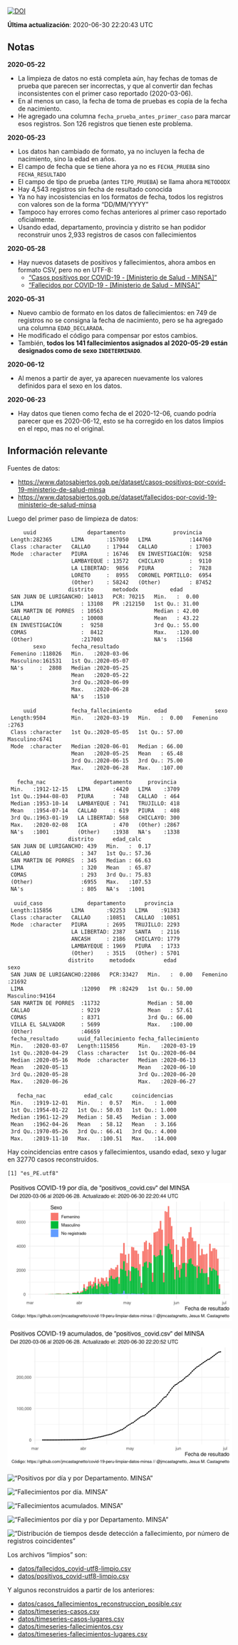 [![DOI](https://zenodo.org/badge/266025854.svg)](https://zenodo.org/badge/latestdoi/266025854)

**Última actualización**: 2020-06-30 22:20:43 UTC

Notas
-----

**2020-05-22**

-   La limpieza de datos no está completa aún, hay fechas de tomas de
    prueba que parecen ser incorrectas, y que al convertir dan fechas
    inconsistentes con el primer caso reportado (2020-03-06).
-   En al menos un caso, la fecha de toma de pruebas es copia de la
    fecha de nacimiento.
-   He agregado una columna `fecha_prueba_antes_primer_caso` para marcar
    esos registros. Son 126 registros que tienen este problema.

**2020-05-23**

-   Los datos han cambiado de formato, ya no incluyen la fecha de
    nacimiento, sino la edad en años.
-   El campo de fecha que se tiene ahora ya no es `FECHA_PRUEBA` sino
    `FECHA_RESULTADO`
-   El campo de tipo de prueba (antes `TIPO_PRUEBA`) se llama ahora
    `METODODX`
-   Hay 4,543 registros sin fecha de resultado conocida
-   Ya no hay incosistencias en los formatos de fecha, todos los
    registros con valores son de la forma “DD/MM/YYYY”
-   Tampoco hay errores como fechas anteriores al primer caso reportado
    oficialmente.
-   Usando edad, departamento, provincia y distrito se han podidor
    reconstruir unos 2,933 registros de casos con fallecimientos

**2020-05-28**

-   Hay nuevos datasets de positivos y fallecimientos, ahora ambos en
    formato CSV, pero no en UTF-8:
    -   [“Casos positivos por COVID-19 - \[Ministerio de Salud -
        MINSA\]”](https://www.datosabiertos.gob.pe/dataset/casos-positivos-por-covid-19-ministerio-de-salud-minsa)
    -   [“Fallecidos por COVID-19 - \[Ministerio de Salud -
        MINSA\]”](https://www.datosabiertos.gob.pe/dataset/fallecidos-por-covid-19-ministerio-de-salud-minsa)

**2020-05-31**

-   Nuevo cambio de formato en los datos de fallecimientos: en 749 de
    registros no se consigna la fecha de nacimiento, pero se ha agregado
    una columna `EDAD_DECLARADA`.
-   He modificado el código para compensar por estos cambios.
-   También, **todos los 141 fallecimientos asignados al 2020-05-29
    están designados como de sexo `INDETERMINADO`**.

**2020-06-12**

-   Al menos a partir de ayer, ya aparecen nuevamente los valores
    definidos para el sexo en los datos.

**2020-06-23**

-   Hay datos que tienen como fecha de el 2020-12-06, cuando podría
    parecer que es 2020-06-12, esto se ha corregido en los datos limpios
    en el repo, mas no el original.

Información relevante
---------------------

Fuentes de datos:

-   <a href="https://www.datosabiertos.gob.pe/dataset/casos-positivos-por-covid-19-ministerio-de-salud-minsa" class="uri">https://www.datosabiertos.gob.pe/dataset/casos-positivos-por-covid-19-ministerio-de-salud-minsa</a>
-   <a href="https://www.datosabiertos.gob.pe/dataset/fallecidos-por-covid-19-ministerio-de-salud-minsa" class="uri">https://www.datosabiertos.gob.pe/dataset/fallecidos-por-covid-19-ministerio-de-salud-minsa</a>

Luego del primer paso de limpieza de datos:

         uuid                departamento               provincia     
     Length:282365      LIMA       :157050   LIMA            :144760  
     Class :character   CALLAO     : 17944   CALLAO          : 17003  
     Mode  :character   PIURA      : 16746   EN INVESTIGACIÓN:  9258  
                        LAMBAYEQUE : 13572   CHICLAYO        :  9110  
                        LA LIBERTAD:  9856   PIURA           :  7828  
                        LORETO     :  8955   CORONEL PORTILLO:  6954  
                        (Other)    : 58242   (Other)         : 87452  
                       distrito      metododx          edad       
     SAN JUAN DE LURIGANCHO: 14013   PCR: 70215   Min.   :  0.00  
     LIMA                  : 13108   PR :212150   1st Qu.: 31.00  
     SAN MARTIN DE PORRES  : 10563                Median : 42.00  
     CALLAO                : 10008                Mean   : 43.22  
     EN INVESTIGACIÓN      :  9258                3rd Qu.: 55.00  
     COMAS                 :  8412                Max.   :120.00  
     (Other)               :217003                NA's   :1568    
            sexo        fecha_resultado     
     Femenino :118026   Min.   :2020-03-06  
     Masculino:161531   1st Qu.:2020-05-07  
     NA's     :  2808   Median :2020-05-25  
                        Mean   :2020-05-22  
                        3rd Qu.:2020-06-09  
                        Max.   :2020-06-28  
                        NA's   :1510        

         uuid           fecha_fallecimiento       edad               sexo     
     Length:9504        Min.   :2020-03-19   Min.   :  0.00   Femenino :2763  
     Class :character   1st Qu.:2020-05-05   1st Qu.: 57.00   Masculino:6741  
     Mode  :character   Median :2020-06-01   Median : 66.00                   
                        Mean   :2020-05-25   Mean   : 65.48                   
                        3rd Qu.:2020-06-15   3rd Qu.: 75.00                   
                        Max.   :2020-06-28   Max.   :107.00                   
                                                                              
       fecha_nac               departamento     provincia   
     Min.   :1912-12-15   LIMA       :4420   LIMA    :3709  
     1st Qu.:1944-08-03   PIURA      : 748   CALLAO  : 464  
     Median :1953-10-14   LAMBAYEQUE : 741   TRUJILLO: 418  
     Mean   :1954-07-14   CALLAO     : 619   PIURA   : 408  
     3rd Qu.:1963-01-19   LA LIBERTAD: 568   CHICLAYO: 300  
     Max.   :2020-02-08   ICA        : 470   (Other) :2867  
     NA's   :1001         (Other)    :1938   NA's    :1338  
                       distrito      edad_calc     
     SAN JUAN DE LURIGANCHO: 439   Min.   :  0.17  
     CALLAO                : 347   1st Qu.: 57.36  
     SAN MARTIN DE PORRES  : 345   Median : 66.63  
     LIMA                  : 320   Mean   : 65.87  
     COMAS                 : 293   3rd Qu.: 75.83  
     (Other)               :6955   Max.   :107.53  
     NA's                  : 805   NA's   :1001    

      uuid_caso              departamento      provincia    
     Length:115856      LIMA       :92253   LIMA    :91383  
     Class :character   CALLAO     :10851   CALLAO  :10851  
     Mode  :character   PIURA      : 2695   TRUJILLO: 2293  
                        LA LIBERTAD: 2387   SANTA   : 2116  
                        ANCASH     : 2186   CHICLAYO: 1779  
                        LAMBAYEQUE : 1969   PIURA   : 1733  
                        (Other)    : 3515   (Other) : 5701  
                       distrito     metododx         edad               sexo      
     SAN JUAN DE LURIGANCHO:22086   PCR:33427   Min.   :  0.00   Femenino :21692  
     LIMA                  :12090   PR :82429   1st Qu.: 50.00   Masculino:94164  
     SAN MARTIN DE PORRES  :11732               Median : 58.00                    
     CALLAO                : 9219               Mean   : 57.61                    
     COMAS                 : 8371               3rd Qu.: 66.00                    
     VILLA EL SALVADOR     : 5699               Max.   :100.00                    
     (Other)               :46659                                                 
     fecha_resultado      uuid_fallecimiento fecha_fallecimiento 
     Min.   :2020-03-07   Length:115856      Min.   :2020-03-19  
     1st Qu.:2020-04-29   Class :character   1st Qu.:2020-06-04  
     Median :2020-05-16   Mode  :character   Median :2020-06-13  
     Mean   :2020-05-13                      Mean   :2020-06-10  
     3rd Qu.:2020-05-28                      3rd Qu.:2020-06-20  
     Max.   :2020-06-26                      Max.   :2020-06-27  
                                                                 
       fecha_nac            edad_calc      coincidencias   
     Min.   :1919-12-01   Min.   :  0.57   Min.   : 1.000  
     1st Qu.:1954-01-22   1st Qu.: 50.03   1st Qu.: 1.000  
     Median :1961-12-29   Median : 58.45   Median : 3.000  
     Mean   :1962-04-26   Mean   : 58.12   Mean   : 3.166  
     3rd Qu.:1970-05-26   3rd Qu.: 66.41   3rd Qu.: 4.000  
     Max.   :2019-11-10   Max.   :100.51   Max.   :14.000  
                                                           

Hay coincidencias entre casos y fallecimientos, usando edad, sexo y
lugar en 32770 casos reconstruídos.

    [1] "es_PE.utf8"

![“Positivos por día. MINSA”](plots/positivos-por-dia-minsa.png)

![“Positivos acumulados. MINSA”](plots/positivos-acumulados-minsa.png)

![“Positivos por día y por Departamento.
MINSA”](plots/positivos-diarios-por-departamento-minsa.png)

![“Fallecimientos por día.
MINSA”](plots/fallecimientos-por-dia-minsa.png)

![“Fallecimientos acumulados.
MINSA”](plots/fallecimientos-acumulados-minsa.png)

![“Fallecimientos por día y por Departamento.
MINSA”](plots/fallecimientos-diarios-por-departamento-minsa.png)

![“Distribución de tiempos desde detección a fallecimiento, por número
de registros
coincidentes”](plots/deteccion-fallecimiento-por-coincidentes.png)

Los archivos “limpios” son:

-   [datos/fallecidos\_covid-utf8-limpio.csv](datos/fallecidos_covid-utf8-limpio.csv)
-   [datos/positivos\_covid-utf8-limpio.csv](datos/positivos_covid-utf8-limpio.csv)

Y algunos reconstruidos a partir de los anteriores:

-   [datos/casos\_fallecimientos\_reconstruccion\_posible.csv](datos/casos_fallecimientos_reconstruccion_posible.csv)
-   [datos/timeseries-casos.csv](datos/timeseries-casos.csv)
-   [datos/timeseries-casos-lugares.csv](datos/timeseries-casos-lugares.csv)
-   [datos/timeseries-fallecimientos.csv](datos/timeseries-fallecimientos.csv)
-   [datos/timeseries-fallecimientos-lugares.csv](datos/timeseries-fallecimientos-lugares.csv)
